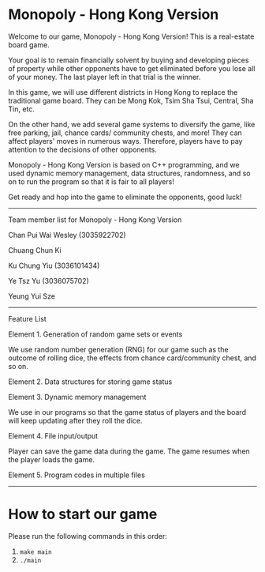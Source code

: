 # Monopoly - Hong Kong Version
Welcome to our game, Monopoly - Hong Kong Version!
This is a real-estate board game.

Your goal is to remain financially solvent by buying and developing pieces of property while other opponents have to get eliminated before you lose all of your money. The last player left in that trial is the winner.

In this game, we will use different districts in Hong Kong to replace the traditional game board. They can be Mong Kok, Tsim Sha Tsui, Central, Sha Tin, etc.

On the other hand, we add several game systems to diversify the game, like free parking, jail, chance cards/ community chests, and more! They can affect players' moves in numerous ways. Therefore, players have to pay attention to the decisions of other opponents.

Monopoly - Hong Kong Version is based on C++ programming, and we used dynamic memory management, data structures, randomness, and so on to run the program so that it is fair to all players!

Get ready and hop into the game to eliminate the opponents, good luck!

-----------------------------------------------------------------------------------------------------------------------------------

Team member list for Monopoly - Hong Kong Version

Chan Pui Wai Wesley (3035922702)

Chuang Chun Ki

Ku Chung Yiu (3036101434)

Ye Tsz Yu (3036075702)

Yeung Yui Sze

-----------------------------------------------------------------------------------------------------------------------------------

Feature List

Element 1. Generation of random game sets or events

We use random number generation (RNG) for our game such as the outcome of rolling dice, the effects from chance card/community chest, and so on.

Element 2. Data structures for storing game status


Element 3. Dynamic memory management

We use <vector> in our programs so that the game status of players and the board will keep updating after they roll the dice.

Element 4. File input/output

Player can save the game data during the game. The game resumes when the player loads the game.

Element 5. Program codes in multiple files


-----------------------------------------------------------------------------------------------------------------------------------

# How to start our game

Please run the following commands in this order:
1. `make main`
2. `./main`
